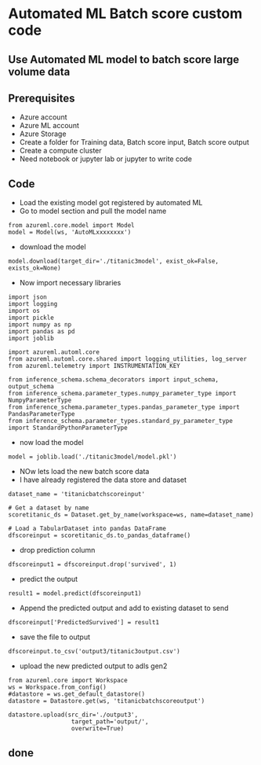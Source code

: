 # Automated ML Batch score custom code

## Use Automated ML model to batch score large volume data

## Prerequisites

- Azure account
- Azure ML account
- Azure Storage
- Create a folder for Training data, Batch score input, Batch score output
- Create a compute cluster
- Need notebook or jupyter lab or jupyter to write code

## Code

- Load the existing model got registered by automated ML
- Go to model section and pull the model name

```
from azureml.core.model import Model
model = Model(ws, 'AutoMLxxxxxxxx')
```

- download the model

```
model.download(target_dir='./titanic3model', exist_ok=False, exists_ok=None)
```

- Now import necessary libraries

```
import json
import logging
import os
import pickle
import numpy as np
import pandas as pd
import joblib

import azureml.automl.core
from azureml.automl.core.shared import logging_utilities, log_server
from azureml.telemetry import INSTRUMENTATION_KEY

from inference_schema.schema_decorators import input_schema, output_schema
from inference_schema.parameter_types.numpy_parameter_type import NumpyParameterType
from inference_schema.parameter_types.pandas_parameter_type import PandasParameterType
from inference_schema.parameter_types.standard_py_parameter_type import StandardPythonParameterType
```

- now load the model

```
model = joblib.load('./titanic3model/model.pkl')
```

- NOw lets load the new batch score data
- I have already registered the data store and dataset

```
dataset_name = 'titanicbatchscoreinput'

# Get a dataset by name
scoretitanic_ds = Dataset.get_by_name(workspace=ws, name=dataset_name)

# Load a TabularDataset into pandas DataFrame
dfscoreinput = scoretitanic_ds.to_pandas_dataframe()
```

- drop prediction column

```
dfscoreinput1 = dfscoreinput.drop('survived', 1)
```

- predict the output

```
result1 = model.predict(dfscoreinput1)
```

- Append the predicted output and add to existing dataset to send

```
dfscoreinput['PredictedSurvived'] = result1
```

- save the file to output

```
dfscoreinput.to_csv('output3/titanic3output.csv')
```

- upload the new predicted output to adls gen2

```
from azureml.core import Workspace
ws = Workspace.from_config()
#datastore = ws.get_default_datastore()
datastore = Datastore.get(ws, 'titanicbatchscoreoutput')
    
datastore.upload(src_dir='./output3',
                  target_path='output/',
                  overwrite=True)
```

## done